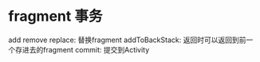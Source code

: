 # fragment 事务 
add
remove
replace: 替换fragment 
addToBackStack: 返回时可以返回到前一个存进去的fragment 
commit: 提交到Activity 

